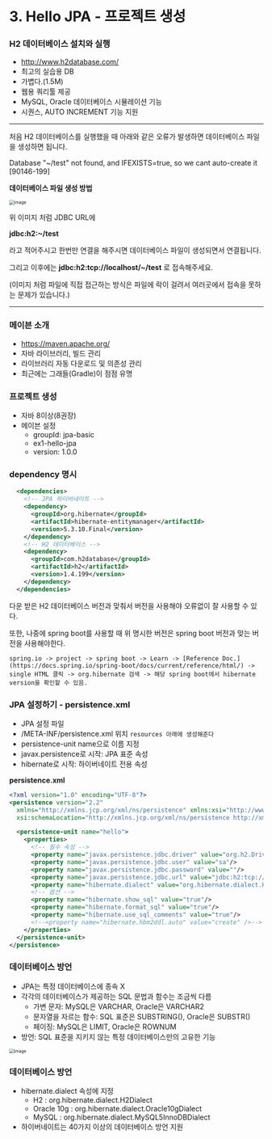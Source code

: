 # 3. Hello JPA - 프로젝트 생성



### H2 데이터베이스 설치와 실행

- http://www.h2database.com/
- 최고의 실습용 DB
- 가볍다.(1.5M)
- 웹용 쿼리툴 제공
- MySQL, Oracle 데이터베이스 시뮬레이션 기능
- 시퀀스, AUTO INCREMENT 기능 지원

---

처음 H2 데이터베이스를 실행했을 때 아래와 같은 오류가 발생하면 데이터베이스 파일을 생성하면 됩니다.

Database "~/test" not found, and IFEXISTS=true, so we cant auto-create it [90146-199]

**데이터베이스 파일 생성 방법**

<img src="https://user-images.githubusercontent.com/55625864/123815466-7b49ef80-d931-11eb-8824-885c37ddbf11.png" alt="image" style="zoom:60%;" />

위 이미지 처럼 JDBC URL에

**jdbc:h2:~/test**

라고 적어주시고 한번만 연결을 해주시면 데이터베이스 파일이 생성되면서 연결됩니다.

그리고 이후에는 **jdbc:h2:tcp://localhost/~/test** 로 접속해주세요.

(이미지 처럼 파일에 직접 접근하는 방식은 파일에 락이 걸려서 여러곳에서 접속을 못하는 문제가 있습니다.)

---

### 메이븐 소개

- https://maven.apache.org/
- 자바 라이브러리, 빌드 관리
- 라이브러리 자동 다운로드 및 의존성 관리
- 최근에는 그래들(Gradle)이 점점 유명



### 프로젝트 생성

- 자바 8이상(8권장)
- 메이븐 설정
  - groupId: jpa-basic
  - ex1-hello-jpa
  - version: 1.0.0



### dependency 명시

```xml
  <dependencies>
    <!-- JPA 하이버네이트 -->
    <dependency>
      <groupId>org.hibernate</groupId>
      <artifactId>hibernate-entitymanager</artifactId>
      <version>5.3.10.Final</version>
    </dependency>
    <!-- H2 데이터베이스 -->
    <dependency>
      <groupId>com.h2database</groupId>
      <artifactId>h2</artifactId>
      <version>1.4.199</version>
    </dependency>
  </dependencies>
```

다운 받은 H2 데이터베이스 버전과 맞춰서 버전을 사용해야 오류없이 잘 사용할 수 있다.

또한, 나중에 spring boot를 사용할 때 위 명시한 버전은 spring boot 버전과 맞는 버전을 사용해야한다.

`spring.io -> project -> spring boot -> Learn -> [Reference Doc.](https://docs.spring.io/spring-boot/docs/current/reference/html/) -> single HTML 클릭 -> org.hibernate 검색 -> 해당 spring boot에서 hibernate version을 확인할 수 있음.`



### JPA 설정하기 - persistence.xml

- JPA 설정 파일
- /META-INF/persistence.xml 위치 `resources 아래에 생성해준다`
- persistence-unit name으로 이름 지정
- javax.persistence로 시작: JPA 표준 속성
- hibernate로 시작: 하이버네이트 전용 속성



**persistence.xml**

```XML
<?xml version="1.0" encoding="UTF-8"?>
<persistence version="2.2"
  xmlns="http://xmlns.jcp.org/xml/ns/persistence" xmlns:xsi="http://www.w3.org/2001/XMLSchema-instance"
  xsi:schemaLocation="http://xmlns.jcp.org/xml/ns/persistence http://xmlns.jcp.org/xml/ns/persistence/persistence_2_2.xsd">

  <persistence-unit name="hello">
    <properties>
      <!-- 필수 속성 -->
      <property name="javax.persistence.jdbc.driver" value="org.h2.Driver"/>
      <property name="javax.persistence.jdbc.user" value="sa"/>
      <property name="javax.persistence.jdbc.password" value=""/>
      <property name="javax.persistence.jdbc.url" value="jdbc:h2:tcp://localhost/~/test"/>
      <property name="hibernate.dialect" value="org.hibernate.dialect.H2Dialect"/>
      <!-- 옵션 -->
      <property name="hibernate.show_sql" value="true"/>
      <property name="hibernate.format_sql" value="true"/>
      <property name="hibernate.use_sql_comments" value="true"/>
      <!--<property name="hibernate.hbm2ddl.auto" value="create" />-->
    </properties>
  </persistence-unit>
</persistence>
```



### 데이터베이스 방언

- JPA는 특정 데이터베이스에 종속 X
- 각각의 데이터베이스가 제공하는 SQL 문법과 함수는 조금씩 다름
  - 가변 문자: MySQL은 VARCHAR, Oracle은 VARCHAR2
  - 문자열을 자르는 함수: SQL 표준은 SUBSTRING(), Oracle은 SUBSTR()
  - 페이징: MySQL은 LIMIT, Oracle은 ROWNUM
- 방언: SQL 표준을 지키지 않는 특정 데이터베이스만의 고유한 기능



<img src="https://user-images.githubusercontent.com/55625864/123822602-67a18780-d937-11eb-8db8-a37cc37f9aab.png" alt="image" style="zoom:60%;" />

### 데이터베이스 방언

- hibernate.dialect 속성에 지정
  - H2 : org.hibernate.dialect.H2Dialect
  - Oracle 10g : org.hibernate.dialect.Oracle10gDialect
  - MySQL : org.hibernate.dialect.MySQL5InnoDBDialect
- 하이버네이트는 40가지 이상의 데이터베이스 방언 지원